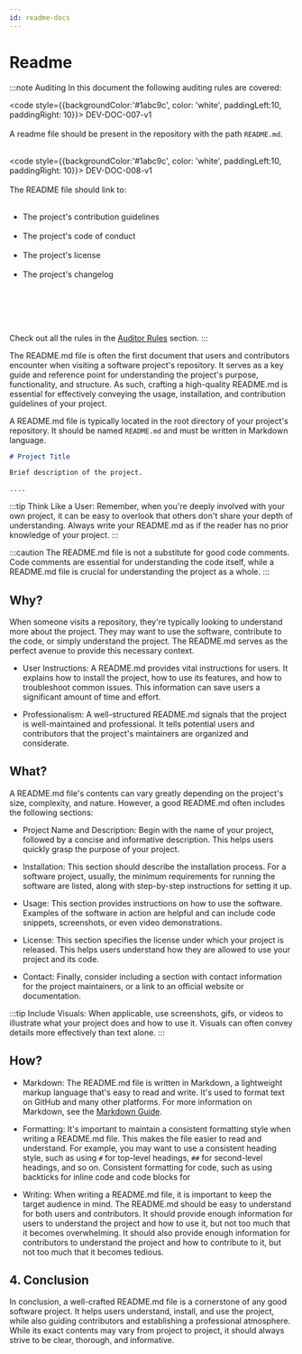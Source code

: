```yaml
---
id: readme-docs
---
```


# Readme

:::note Auditing
In this document the following auditing rules are covered:

<code style={{backgroundColor:'#1abc9c', color: 'white', paddingLeft:10, paddingRight: 10}}>
DEV-DOC-007-v1
</code>
<br></br>
A readme file should be present in the repository with the path <code>README.md</code>.
<br></br>

<code style={{backgroundColor:'#1abc9c', color: 'white', paddingLeft:10, paddingRight: 10}}>
DEV-DOC-008-v1
</code>
<br></br>
The README file should link to:
<br></br>
- The project's contribution guidelines
  <br></br>
- The project's code of conduct
  <br></br>
- The project's license
  <br></br>
- The project's changelog

<br></br>
<br></br>

Check out all the rules in the <a href="/auditor/rules">Auditor Rules</a> section.
:::


The README.md file is often the first document that users and contributors encounter when visiting a software project's repository. It serves as a key guide and reference point for understanding the project's purpose, functionality, and structure. As such, crafting a high-quality README.md is essential for effectively conveying the usage, installation, and contribution guidelines of your project.

A README.md file is typically located in the root directory of your project's repository. It should be named `README.md` and must be written in Markdown language.

```markdown title="/README.md"
# Project Title

Brief description of the project.

....
```

:::tip
Think Like a User: Remember, when you're deeply involved with your own project, it can be easy to overlook that others don't share your depth of understanding. Always write your README.md as if the reader has no prior knowledge of your project.
:::

:::caution
The README.md file is not a substitute for good code comments. Code comments are essential for understanding the code itself, while a README.md file is crucial for understanding the project as a whole.
:::

## Why?

When someone visits a repository, they're typically looking to understand more about the project. They may want to use the software, contribute to the code, or simply understand the project. The README.md serves as the perfect avenue to provide this necessary context.

- User Instructions: A README.md provides vital instructions for users. It explains how to install the project, how to use its features, and how to troubleshoot common issues. This information can save users a significant amount of time and effort.

- Professionalism: A well-structured README.md signals that the project is well-maintained and professional. It tells potential users and contributors that the project's maintainers are organized and considerate.

## What?

A README.md file's contents can vary greatly depending on the project's size, complexity, and nature. However, a good README.md often includes the following sections:

- Project Name and Description: Begin with the name of your project, followed by a concise and informative description. This helps users quickly grasp the purpose of your project.

- Installation: This section should describe the installation process. For a software project, usually, the minimum requirements for running the software are listed, along with step-by-step instructions for setting it up.

- Usage: This section provides instructions on how to use the software. Examples of the software in action are helpful and can include code snippets, screenshots, or even video demonstrations.

- License: This section specifies the license under which your project is released. This helps users understand how they are allowed to use your project and its code.

- Contact: Finally, consider including a section with contact information for the project maintainers, or a link to an official website or documentation.

:::tip
Include Visuals: When applicable, use screenshots, gifs, or videos to illustrate what your project does and how to use it. Visuals can often convey details more effectively than text alone.
:::

## How?

- Markdown: The README.md file is written in Markdown, a lightweight markup language that's easy to read and write. It's used to format text on GitHub and many other platforms. For more information on Markdown, see the [Markdown Guide](https://www.markdownguide.org/).

- Formatting: It's important to maintain a consistent formatting style when writing a README.md file. This makes the file easier to read and understand. For example, you may want to use a consistent heading style, such as using `#` for top-level headings, `##` for second-level headings, and so on. Consistent formatting for code, such as using backticks for inline code and code blocks for

- Writing: When writing a README.md file, it is important to keep the target audience in mind. The README.md should be easy to understand for both users and contributors. It should provide enough information for users to understand the project and how to use it, but not too much that it becomes overwhelming. It should also provide enough information for contributors to understand the project and how to contribute to it, but not too much that it becomes tedious.


## 4. Conclusion

In conclusion, a well-crafted README.md file is a cornerstone of any good software project. It helps users understand, install, and use the project, while also guiding contributors and establishing a professional atmosphere. While its exact contents may vary from project to project, it should always strive to be clear, thorough, and informative.
